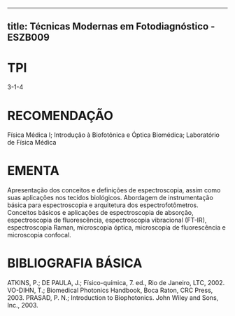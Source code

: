 
---
title: Técnicas Modernas em Fotodiagnóstico - ESZB009 
---

# TPI

3-1-4

# RECOMENDAÇÃO

Física Médica I; Introdução à Biofotônica e Óptica Biomédica; Laboratório de Física Médica

# EMENTA

Apresentação dos conceitos e definições de espectroscopia, assim como suas aplicações nos tecidos biológicos. Abordagem de instrumentação básica para espectroscopia e arquitetura dos espectrofotômetros. Conceitos básicos e aplicações de espectroscopia de absorção, espectroscopia de fluorescência, espectroscopia vibracional (FT-IR), espectroscopia Raman, microscopia óptica, microscopia de fluorescência e microscopia confocal.

# BIBLIOGRAFIA BÁSICA

ATKINS, P.; DE PAULA, J.; Físico-química, 7. ed., Rio de Janeiro, LTC, 2002. 
VO-DIHN, T.; Biomedical Photonics Handbook, Boca Raton, CRC Press, 2003. 
PRASAD, P. N.; Introduction to Biophotonics. John Wiley and Sons, Inc., 2003.
        
